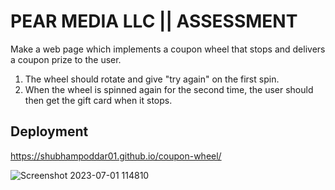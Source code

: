 
# PEAR MEDIA LLC || ASSESSMENT

Make a web page which implements a coupon wheel that stops and delivers a coupon prize to the user.
1. The wheel should rotate and give "try again" on the first spin.
2.  When the wheel is spinned again for the second time, the user should then get the gift card when it stops.


## Deployment
https://shubhampoddar01.github.io/coupon-wheel/

![Screenshot 2023-07-01 114810](https://github.com/shubhampoddar01/coupon-wheel/assets/102508425/abca7b52-bed2-402b-8e87-fd27c2d43238)




